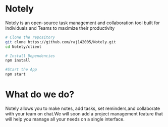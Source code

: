 # Notely 

Notely is an open-source task management and collaboration tool built for Individuals and Teams to maximize their productivity

```bash
# Clone the repository
git clone https://github.com/raj142005/Notely.git
cd Notely/client

# Install Dependencies
npm install

#Start the App
npm start
```

# What do we do?
Notely allows you to make notes, add tasks, set reminders,and collaborate with your team on chat.We will soon add a project management feature that will help you manage all your needs on a single interface.

